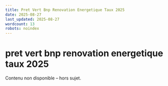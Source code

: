 ```yaml
---
title: Pret Vert Bnp Renovation Energetique Taux 2025
date: 2025-08-27
last_updated: 2025-08-27
wordcount: 13
robots: noindex
---
```


# pret vert bnp renovation energetique taux 2025

Contenu non disponible – hors sujet.